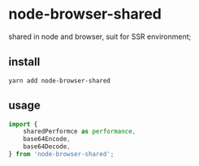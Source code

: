 # node-browser-shared
shared in node and browser, suit for SSR environment;

## install
```shell
yarn add node-browser-shared
```

## usage
```js
import {
    sharedPerformce as performance,
    base64Encode,
    base64Decode,
} from 'node-browser-shared';
```

